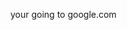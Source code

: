 
<html>
   <head>
      <title></title>
      <meta http-equiv = "refresh" content = "3; url = https://www.google.com/" />
   </head>
   <body>
      <p>your going to google.com</p>
   </body>
</html>

